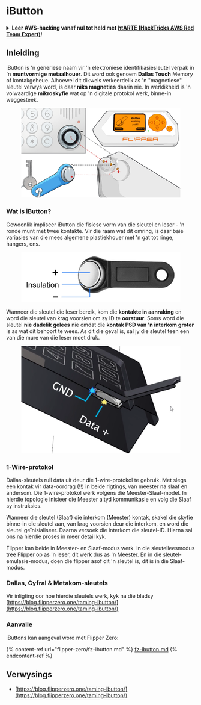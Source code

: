 # iButton

<details>

<summary><strong>Leer AWS-hacking vanaf nul tot held met</strong> <a href="https://training.hacktricks.xyz/courses/arte"><strong>htARTE (HackTricks AWS Red Team Expert)</strong></a><strong>!</strong></summary>

Ander maniere om HackTricks te ondersteun:

* As jy jou **maatskappy geadverteer wil sien in HackTricks** of **HackTricks in PDF wil aflaai** Kyk na die [**INSKRYWINGSPLANNE**](https://github.com/sponsors/carlospolop)!
* Kry die [**amptelike PEASS & HackTricks swag**](https://peass.creator-spring.com)
* Ontdek [**Die PEASS Familie**](https://opensea.io/collection/the-peass-family), ons versameling van eksklusiewe [**NFTs**](https://opensea.io/collection/the-peass-family)
* **Sluit aan by die** 💬 [**Discord-groep**](https://discord.gg/hRep4RUj7f) of die [**telegram-groep**](https://t.me/peass) of **volg** ons op **Twitter** 🐦 [**@carlospolopm**](https://twitter.com/hacktricks\_live)**.**
* **Deel jou hacking-truuks deur PR's in te dien by die** [**HackTricks**](https://github.com/carlospolop/hacktricks) en [**HackTricks Cloud**](https://github.com/carlospolop/hacktricks-cloud) github-opslag.

</details>

## Inleiding

iButton is 'n generiese naam vir 'n elektroniese identifikasiesleutel verpak in 'n **muntvormige metaalhouer**. Dit word ook genoem **Dallas Touch** Memory of kontakgeheue. Alhoewel dit dikwels verkeerdelik as 'n "magnetiese" sleutel verwys word, is daar **niks magneties** daarin nie. In werklikheid is 'n volwaardige **mikroskyfie** wat op 'n digitale protokol werk, binne-in weggesteek.

<figure><img src="../../.gitbook/assets/image (915).png" alt=""><figcaption></figcaption></figure>

### Wat is iButton? <a href="#what-is-ibutton" id="what-is-ibutton"></a>

Gewoonlik impliseer iButton die fisiese vorm van die sleutel en leser - 'n ronde munt met twee kontakte. Vir die raam wat dit omring, is daar baie variasies van die mees algemene plastiekhouer met 'n gat tot ringe, hangers, ens.

<figure><img src="../../.gitbook/assets/image (1078).png" alt=""><figcaption></figcaption></figure>

Wanneer die sleutel die leser bereik, kom die **kontakte in aanraking** en word die sleutel van krag voorsien om sy ID te **oorstuur**. Soms word die sleutel **nie dadelik gelees** nie omdat die **kontak PSD van 'n interkom groter** is as wat dit behoort te wees. As dit die geval is, sal jy die sleutel teen een van die mure van die leser moet druk.

<figure><img src="../../.gitbook/assets/image (290).png" alt=""><figcaption></figcaption></figure>

### **1-Wire-protokol** <a href="#id-1-wire-protocol" id="id-1-wire-protocol"></a>

Dallas-sleutels ruil data uit deur die 1-wire-protokol te gebruik. Met slegs een kontak vir data-oordrag (!!) in beide rigtings, van meester na slaaf en andersom. Die 1-wire-protokol werk volgens die Meester-Slaaf-model. In hierdie topologie inisieer die Meester altyd kommunikasie en volg die Slaaf sy instruksies.

Wanneer die sleutel (Slaaf) die interkom (Meester) kontak, skakel die skyfie binne-in die sleutel aan, van krag voorsien deur die interkom, en word die sleutel geïnisialiseer. Daarna versoek die interkom die sleutel-ID. Hierna sal ons na hierdie proses in meer detail kyk.

Flipper kan beide in Meester- en Slaaf-modus werk. In die sleutelleesmodus tree Flipper op as 'n leser, dit werk dus as 'n Meester. En in die sleutel-emulasie-modus, doen die flipper asof dit 'n sleutel is, dit is in die Slaaf-modus.

### Dallas, Cyfral & Metakom-sleutels

Vir inligting oor hoe hierdie sleutels werk, kyk na die bladsy [https://blog.flipperzero.one/taming-ibutton/](https://blog.flipperzero.one/taming-ibutton/)

### Aanvalle

iButtons kan aangeval word met Flipper Zero:

{% content-ref url="flipper-zero/fz-ibutton.md" %}
[fz-ibutton.md](flipper-zero/fz-ibutton.md)
{% endcontent-ref %}

## Verwysings

* [https://blog.flipperzero.one/taming-ibutton/](https://blog.flipperzero.one/taming-ibutton/)
